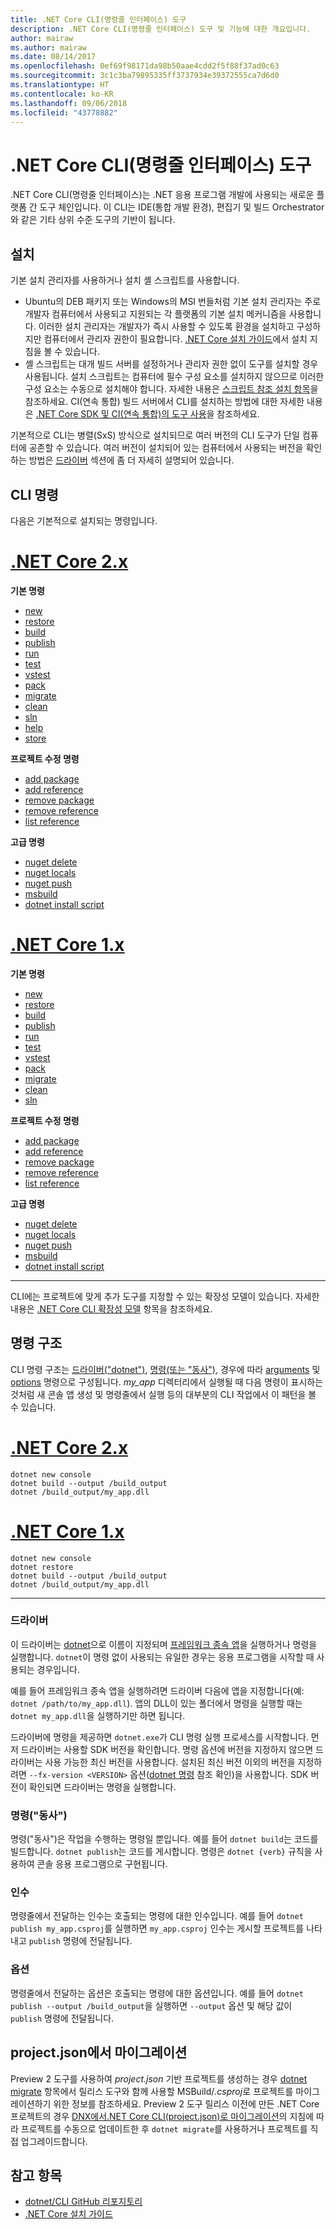 ```yaml
---
title: .NET Core CLI(명령줄 인터페이스) 도구
description: .NET Core CLI(명령줄 인터페이스) 도구 및 기능에 대한 개요입니다.
author: mairaw
ms.author: mairaw
ms.date: 08/14/2017
ms.openlocfilehash: 0ef69f98171da98b50aae4cdd2f5f88f37ad0c63
ms.sourcegitcommit: 3c1c3ba79895335ff3737934e39372555ca7d6d0
ms.translationtype: HT
ms.contentlocale: ko-KR
ms.lasthandoff: 09/06/2018
ms.locfileid: "43778882"
---
```

# <a name="net-core-command-line-interface-cli-tools"></a>.NET Core CLI(명령줄 인터페이스) 도구

.NET Core CLI(명령줄 인터페이스)는 .NET 응용 프로그램 개발에 사용되는 새로운 플랫폼 간 도구 체인입니다. 이 CLI는 IDE(통합 개발 환경), 편집기 및 빌드 Orchestrator와 같은 기타 상위 수준 도구의 기반이 됩니다.

## <a name="installation"></a>설치

기본 설치 관리자를 사용하거나 설치 셸 스크립트를 사용합니다.

* Ubuntu의 DEB 패키지 또는 Windows의 MSI 번들처럼 기본 설치 관리자는 주로 개발자 컴퓨터에서 사용되고 지원되는 각 플랫폼의 기본 설치 메커니즘을 사용합니다. 이러한 설치 관리자는 개발자가 즉시 사용할 수 있도록 환경을 설치하고 구성하지만 컴퓨터에서 관리자 권한이 필요합니다. [.NET Core 설치 가이드](https://aka.ms/dotnetcoregs)에서 설치 지침을 볼 수 있습니다.
* 셸 스크립트는 대개 빌드 서버를 설정하거나 관리자 권한 없이 도구를 설치할 경우 사용됩니다. 설치 스크립트는 컴퓨터에 필수 구성 요소를 설치하지 않으므로 이러한 구성 요소는 수동으로 설치해야 합니다. 자세한 내용은 [스크립트 참조 설치 항목](dotnet-install-script.md)을 참조하세요. CI(연속 통합) 빌드 서버에서 CLI를 설치하는 방법에 대한 자세한 내용은 [.NET Core SDK 및 CI(연속 통합)의 도구 사용](using-ci-with-cli.md)을 참조하세요.

기본적으로 CLI는 병렬(SxS) 방식으로 설치되므로 여러 버전의 CLI 도구가 단일 컴퓨터에 공존할 수 있습니다. 여러 버전이 설치되어 있는 컴퓨터에서 사용되는 버전을 확인하는 방법은 [드라이버](#driver) 섹션에 좀 더 자세히 설명되어 있습니다.

## <a name="cli-commands"></a>CLI 명령

다음은 기본적으로 설치되는 명령입니다.

# <a name="net-core-2xtabnetcore2x"></a>[.NET Core 2.x](#tab/netcore2x)

**기본 명령**

* [new](dotnet-new.md)
* [restore](dotnet-restore.md)
* [build](dotnet-build.md)
* [publish](dotnet-publish.md)
* [run](dotnet-run.md)
* [test](dotnet-test.md)
* [vstest](dotnet-vstest.md)
* [pack](dotnet-pack.md)
* [migrate](dotnet-migrate.md)
* [clean](dotnet-clean.md)
* [sln](dotnet-sln.md)
* [help](dotnet-help.md)
* [store](dotnet-store.md)

**프로젝트 수정 명령**

* [add package](dotnet-add-package.md)
* [add reference](dotnet-add-reference.md)
* [remove package](dotnet-remove-package.md)
* [remove reference](dotnet-remove-reference.md)
* [list reference](dotnet-list-reference.md)

**고급 명령**

* [nuget delete](dotnet-nuget-delete.md)
* [nuget locals](dotnet-nuget-locals.md)
* [nuget push](dotnet-nuget-push.md)
* [msbuild](dotnet-msbuild.md)
* [dotnet install script](dotnet-install-script.md)

# <a name="net-core-1xtabnetcore1x"></a>[.NET Core 1.x](#tab/netcore1x)

**기본 명령**

* [new](dotnet-new.md)
* [restore](dotnet-restore.md)
* [build](dotnet-build.md)
* [publish](dotnet-publish.md)
* [run](dotnet-run.md)
* [test](dotnet-test.md)
* [vstest](dotnet-vstest.md)
* [pack](dotnet-pack.md)
* [migrate](dotnet-migrate.md)
* [clean](dotnet-clean.md)
* [sln](dotnet-sln.md)

**프로젝트 수정 명령**

* [add package](dotnet-add-package.md)
* [add reference](dotnet-add-reference.md)
* [remove package](dotnet-remove-package.md)
* [remove reference](dotnet-remove-reference.md)
* [list reference](dotnet-list-reference.md)

**고급 명령**

* [nuget delete](dotnet-nuget-delete.md)
* [nuget locals](dotnet-nuget-locals.md)
* [nuget push](dotnet-nuget-push.md)
* [msbuild](dotnet-msbuild.md)
* [dotnet install script](dotnet-install-script.md)

---

CLI에는 프로젝트에 맞게 추가 도구를 지정할 수 있는 확장성 모델이 있습니다. 자세한 내용은 [.NET Core CLI 확장성 모델](extensibility.md) 항목을 참조하세요.

## <a name="command-structure"></a>명령 구조

CLI 명령 구조는 [드라이버("dotnet")](#driver), [명령(또는 "동사")](#command-verb), 경우에 따라 [arguments](#arguments) 및 [options](#options) 명령으로 구성됩니다. *my_app* 디렉터리에서 실행될 때 다음 명령이 표시하는 것처럼 새 콘솔 앱 생성 및 명령줄에서 실행 등의 대부분의 CLI 작업에서 이 패턴을 볼 수 있습니다.

# <a name="net-core-2xtabnetcore2x"></a>[.NET Core 2.x](#tab/netcore2x)

```console
dotnet new console
dotnet build --output /build_output
dotnet /build_output/my_app.dll
```

# <a name="net-core-1xtabnetcore1x"></a>[.NET Core 1.x](#tab/netcore1x)

```console
dotnet new console
dotnet restore
dotnet build --output /build_output
dotnet /build_output/my_app.dll
```

---

### <a name="driver"></a>드라이버

이 드라이버는 [dotnet](dotnet.md)으로 이름이 지정되며 [프레임워크 종속 앱](../deploying/index.md)을 실행하거나 명령을 실행합니다. `dotnet`이 명령 없이 사용되는 유일한 경우는 응용 프로그램을 시작할 때 사용되는 경우입니다.

예를 들어 프레임워크 종속 앱을 실행하려면 드라이버 다음에 앱을 지정합니다(예: `dotnet /path/to/my_app.dll`). 앱의 DLL이 있는 폴더에서 명령을 실행할 때는 `dotnet my_app.dll`을 실행하기만 하면 됩니다.

드라이버에 명령을 제공하면 `dotnet.exe`가 CLI 명령 실행 프로세스를 시작합니다. 먼저 드라이버는 사용할 SDK 버전을 확인합니다. 명령 옵션에 버전을 지정하지 않으면 드라이버는 사용 가능한 최신 버전을 사용합니다. 설치된 최신 버전 이외의 버전을 지정하려면 `--fx-version <VERSION>` 옵션([dotnet 명령](dotnet.md) 참조 확인)을 사용합니다. SDK 버전이 확인되면 드라이버는 명령을 실행합니다.

### <a name="command-verb"></a>명령("동사")

명령("동사")은 작업을 수행하는 명령일 뿐입니다. 예를 들어 `dotnet build`는 코드를 빌드합니다. `dotnet publish`는 코드를 게시합니다. 명령은 `dotnet {verb}` 규칙을 사용하여 콘솔 응용 프로그램으로 구현됩니다.

### <a name="arguments"></a>인수

명령줄에서 전달하는 인수는 호출되는 명령에 대한 인수입니다. 예를 들어 `dotnet publish my_app.csproj`를 실행하면 `my_app.csproj` 인수는 게시할 프로젝트를 나타내고 `publish` 명령에 전달됩니다.

### <a name="options"></a>옵션

명령줄에서 전달하는 옵션은 호출되는 명령에 대한 옵션입니다. 예를 들어 `dotnet publish --output /build_output`을 실행하면 `--output` 옵션 및 해당 값이 `publish` 명령에 전달됩니다.

## <a name="migration-from-projectjson"></a>project.json에서 마이그레이션

Preview 2 도구를 사용하여 *project.json* 기반 프로젝트를 생성하는 경우 [dotnet migrate](dotnet-migrate.md) 항목에서 릴리스 도구와 함께 사용할 MSBuild/*.csproj*로 프로젝트를 마이그레이션하기 위한 정보를 참조하세요. Preview 2 도구 릴리스 이전에 만든 .NET Core 프로젝트의 경우 [DNX에서.NET Core CLI(project.json)로 마이그레이션](../migration/from-dnx.md)의 지침에 따라 프로젝트를 수동으로 업데이트한 후 `dotnet migrate`를 사용하거나 프로젝트를 직접 업그레이드합니다.

## <a name="see-also"></a>참고 항목

* [dotnet/CLI GitHub 리포지토리](https://github.com/dotnet/cli/)  
* [.NET Core 설치 가이드](https://aka.ms/dotnetcoregs)  
